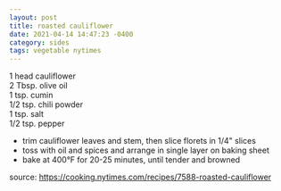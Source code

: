 ```yaml
---
layout: post
title: roasted cauliflower
date: 2021-04-14 14:47:23 -0400
category: sides
tags: vegetable nytimes
---
```


1 head cauliflower  
2 Tbsp. olive oil  
1 tsp. cumin  
1/2 tsp. chili powder  
1 tsp. salt  
1/2 tsp. pepper  
* trim cauliflower leaves and stem, then slice florets in 1/4" slices
* toss with oil and spices and arrange in single layer on baking sheet
* bake at 400°F for 20-25 minutes, until tender and browned

source: <https://cooking.nytimes.com/recipes/7588-roasted-cauliflower>
